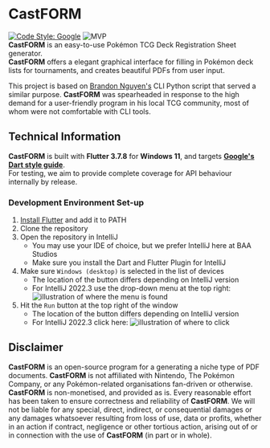 # CastFORM
[![Code Style: Google](https://img.shields.io/badge/code%20style-google-blueviolet.svg)](https://dart.dev/guides/language/effective-dart/style)
![MVP](https://progress-bar.dev/0/?title=Minimum%20Viable%20Product)  
**CastFORM** is an easy-to-use Pokémon TCG Deck Registration Sheet generator.  
**CastFORM** offers a elegant graphical interface for filling in Pokémon deck lists for tournaments, and creates beautiful PDFs from user input.

This project is based on [Brandon Nguyen's](https://github.com/Bratah123) CLI Python script that served a similar purpose. **CastFORM** was spearheaded in response to the high demand for a user-friendly program in his local TCG community, most of whom were not comfortable with CLI tools.

## Technical Information
**CastFORM** is built with **Flutter 3.7.8** for **Windows 11**, and targets [**Google's Dart style guide**](https://dart.dev/guides/language/effective-dart/style).  
For testing, we aim to provide complete coverage for API behaviour internally by release.

### Development Environment Set-up
1. [Install Flutter](https://docs.flutter.dev/get-started/install) and add it to PATH
2. Clone the repository
3. Open the repository in IntelliJ
    - You may use your IDE of choice, but we prefer IntelliJ here at BAA Studios
    - Make sure you install the Dart and Flutter Plugin for IntelliJ
4. Make sure `Windows (desktop)` is selected in the list of devices
   - The location of the button differs depending on IntelliJ version
   - For IntelliJ 2022.3 use the drop-down menu at the top right:
   ![illustration of where the menu is found](https://i.imgur.com/kqMsy3g.png)
5. Hit the `Run` button at the top right of the window
    - The location of the button differs depending on IntelliJ version
    - For IntelliJ 2022.3 click here:
    ![illustration of where to click](https://i.imgur.com/0FGpLNN.png)

## Disclaimer
**CastFORM** is an open-source program for a generating a niche type of PDF documents. **CastFORM** is not affiliated with Nintendo, The Pokémon Company, or any Pokémon-related organisations fan-driven or otherwise. **CastFORM** is non-monetised, and provided as is. Every reasonable effort has been taken to ensure correctness and reliability of **CastFORM**. We will not be liable for any special, direct, indirect, or consequential damages or any damages whatsoever resulting from loss of use, data or profits, whether in an action if contract, negligence or other tortious action, arising out of or in connection with the use of **CastFORM** (in part or in whole).